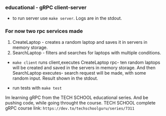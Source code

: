 ### educational - gRPC client-server

- to run server use `make server`.
Logs are in the stdout.
### For now two rpc services made
1. CreateLaptop - creates a random laptop and saves it in servers in memory storage.
2. SearchLaptop - filters and searches for laptops with multiple conditions.
- `make client` runs client,executes CreateLaptop rpc- ten random laptops will be created and saved in the servers in memory storage. And then SearchLaptop executes- search request will be made, with some random input. Result shown in the stdout.

- run tests with `make test` 

Im learning gRPC from the TECH SCHOOL educational series. And be pushing code, while going throught the course.
TECH SCHOOL complete gRPC course link:
`https://dev.to/techschoolguru/series/7311`